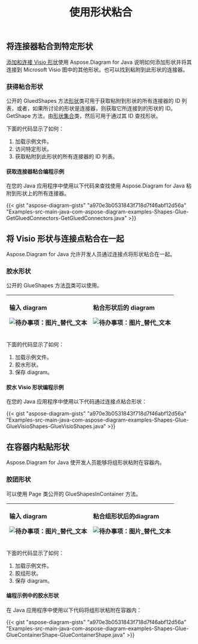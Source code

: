﻿---
title: 使用形状粘合
type: docs
weight: 10
url: /zh/java/working-with-shapes-gluing/
---
## **将连接器粘合到特定形状**
[添加和连接 Visio 形状](/diagram/zh/java/add-and-connect-visio-shapes/)使用 Aspose.Diagram for Java 说明如何添加形状并将其连接到 Microsoft Visio 图中的其他形状。也可以找到粘附到此形状的连接器。
### **获得粘合形状**
公开的 GluedShapes 方法[形状](https://reference.aspose.com/diagram/java/com.aspose.diagram/shape)类可用于获取粘附到形状的所有连接器的 ID 列表，或者，如果所讨论的形状是连接器，则获取它所连接到的形状的 ID。GetShape 方法，由[形状集合](http://www.aspose.com/api/java/diagram/com.aspose.diagram/classes/shapecollection)类，然后可用于通过其 ID 查找形状。

下面的代码显示了如何：

1. 加载示例文件。
1. 访问特定形状。
1. 获取粘附到此形状的所有连接器的 ID 列表。
#### **获取连接器粘合编程示例**
在您的 Java 应用程序中使用以下代码来查找使用 Aspose.Diagram for Java 粘附到形状上的所有连接器。

{{< gist "aspose-diagram-gists" "a970e3b0531843f718d7f46abf12d56a" "Examples-src-main-java-com-aspose-diagram-examples-Shapes-Glue-GetGluedConnectors-GetGluedConnectors.java" >}}
## **将 Visio 形状与连接点粘合在一起**
Aspose.Diagram for Java 允许开发人员通过连接点将形状粘合在一起。
### **胶水形状**
公开的 GlueShapes 方法[页](https://reference.aspose.com/diagram/java/com.aspose.diagram/page)类可以使用。

|<p>**输入 diagram** </p><p>![待办事项：图片_替代_文本](http://i.imgur.com/Z69f4hg.png)</p>|<p>**粘合形状后的 diagram** </p><p>![待办事项：图片_替代_文本](http://i.imgur.com/5TJpDwc.png)</p>|
|:- |:- |
下面的代码显示了如何：

1. 加载示例文件。
1. 胶水形状。
1. 保存 diagram。
#### **胶水 Visio 形状编程示例**
在您的 Java 应用程序中使用以下代码通过连接点粘合形状：

{{< gist "aspose-diagram-gists" "a970e3b0531843f718d7f46abf12d56a" "Examples-src-main-java-com-aspose-diagram-examples-Shapes-Glue-GlueVisioShapes-GlueVisioShapes.java" >}}
## **在容器内粘贴形状**
Aspose.Diagram for Java 使开发人员能够将组形状粘附在容器内。
### **胶团形状**
可以使用 Page 类公开的 GlueShapesInContainer 方法。

|<p>**输入 diagram** </p><p>![待办事项：图片_替代_文本](http://i.imgur.com/HRRzIEh.png)</p>|<p>**粘合组形状后的diagram** </p><p>![待办事项：图片_替代_文本](http://i.imgur.com/YxCiOgU.png)</p>|
|:- |:- |
下面的代码显示了如何：

1. 加载示例文件。
1. 胶组形状。
1. 保存 diagram。
#### **编程示例中的胶水形状**
在 Java 应用程序中使用以下代码将组形状粘附在容器内：

{{< gist "aspose-diagram-gists" "a970e3b0531843f718d7f46abf12d56a" "Examples-src-main-java-com-aspose-diagram-examples-Shapes-Glue-GlueContainerShape-GlueContainerShape.java" >}}
